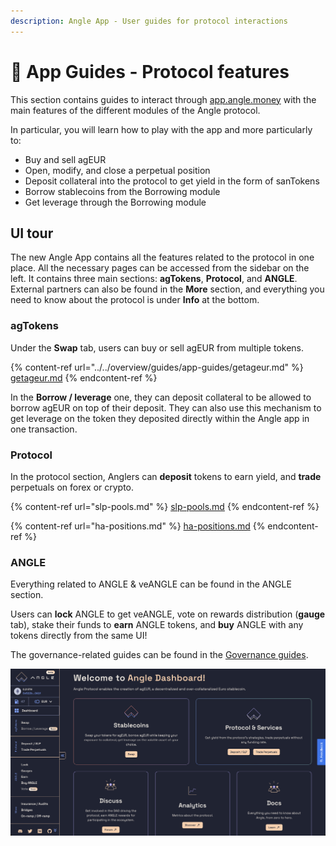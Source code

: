 ```yaml
---
description: Angle App - User guides for protocol interactions
---
```


# 📔 App Guides - Protocol features

This section contains guides to interact through [app.angle.money](https://app.angle.money) with the main features of the different modules of the Angle protocol.

In particular, you will learn how to play with the app and more particularly to:

* Buy and sell agEUR
* Open, modify, and close a perpetual position
* Deposit collateral into the protocol to get yield in the form of sanTokens
* Borrow stablecoins from the Borrowing module
* Get leverage through the Borrowing module

## UI tour

The new Angle App contains all the features related to the protocol in one place. All the necessary pages can be accessed from the sidebar on the left. It contains three main sections: **agTokens**, **Protocol**, and **ANGLE**. External partners can also be found in the **More** section, and everything you need to know about the protocol is under **Info** at the bottom.

### agTokens

Under the **Swap** tab, users can buy or sell agEUR from multiple tokens.

{% content-ref url="../../overview/guides/app-guides/getageur.md" %}
[getageur.md](../../overview/guides/app-guides/getageur.md)
{% endcontent-ref %}

In the **Borrow / leverage** one, they can deposit collateral to be allowed to borrow agEUR on top of their deposit. They can also use this mechanism to get leverage on the token they deposited directly within the Angle app in one transaction.

### Protocol

In the protocol section, Anglers can **deposit** tokens to earn yield, and **trade** perpetuals on forex or crypto.

{% content-ref url="slp-pools.md" %}
[slp-pools.md](slp-pools.md)
{% endcontent-ref %}

{% content-ref url="ha-positions.md" %}
[ha-positions.md](ha-positions.md)
{% endcontent-ref %}

### ANGLE

Everything related to ANGLE & veANGLE can be found in the ANGLE section.

Users can **lock** ANGLE to get veANGLE, vote on rewards distribution (**gauge** tab), stake their funds to **earn** ANGLE tokens, and **buy** ANGLE with any tokens directly from the same UI!

The governance-related guides can be found in the [Governance guides](../veangle-guides/).

![New app UI](../../.gitbook/assets/new-app-ui.png)

